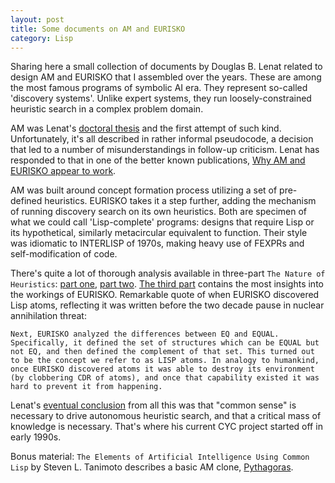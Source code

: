 ```yaml
---
layout: post
title: Some documents on AM and EURISKO
category: Lisp
---
```


Sharing here a small collection of documents by Douglas B. Lenat related to design AM and EURISKO that I assembled over the years. These are among the most famous programs of symbolic AI era. They represent so-called 'discovery systems'. Unlike expert systems, they run loosely-constrained heuristic search in a complex problem domain.

AM was Lenat's [doctoral thesis](/docs/am-eurisko/a155378.pdf) and the first attempt of such kind. Unfortunately, it's all described in rather informal pseudocode, a decision that led to a number of misunderstandings in follow-up criticism. Lenat has responded to that in one of the better known publications, [Why AM and EURISKO appear to work](/docs/am-eurisko/Why_AM_and_EURISKO_Appear_to_Work.pdf).

AM was built around concept formation process utilizing a set of pre-defined heuristics. EURISKO takes it a step further, adding the mechanism of running discovery search on its own heuristics. Both are specimen of what we could call 'Lisp-complete' programs: designs that require Lisp or its hypothetical, similarly metacircular equivalent to function. Their style was idiomatic to INTERLISP of 1970s, making heavy use of FEXPRs and self-modification of code.

There's quite a lot of thorough analysis available in three-part `The Nature of Heuristics`: [part one](/docs/am-eurisko/Heuristics_I.pdf), [part two](/docs/am-eurisko/Heuristics_II.pdf).  [The third part](/docs/am-eurisko/Eurisko_Heuristics_III.pdf) contains the most insights into the workings of EURISKO. Remarkable quote of when EURISKO discovered Lisp atoms, reflecting it was written before the two decade pause in nuclear annihilation threat:

`Next, EURISKO analyzed the differences between EQ and EQUAL. Specifically, it defined the set of structures which can be EQUAL but not EQ, and then defined the complement of that set. This turned out to be the concept we refer to as LISP atoms. In analogy to humankind, once EURISKO discovered atoms it was able to destroy its environment (by clobbering CDR of atoms), and once that capability existed it was hard to prevent it from happening.`

Lenat's [eventual conclusion](/docs/am-eurisko/On_the_thresholds_of_knowledge.pdf) from all this was that "common sense" is necessary to drive autonomous heuristic search, and that a critical mass of knowledge is necessary. That's where his current CYC project started off in early 1990s.

Bonus material: `The Elements of Artificial Intelligence Using Common Lisp` by Steven L. Tanimoto describes a basic AM clone, [Pythagoras](http://web.cecs.pdx.edu/~mperkows/CLASS_ROBOTICS/LISP/tanimoto/PYTHAG.CL). 
